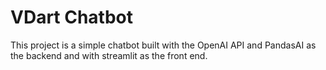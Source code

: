 # VDart Chatbot

This project is a simple chatbot built with the OpenAI API and PandasAI as the backend and with streamlit as the front end. 

